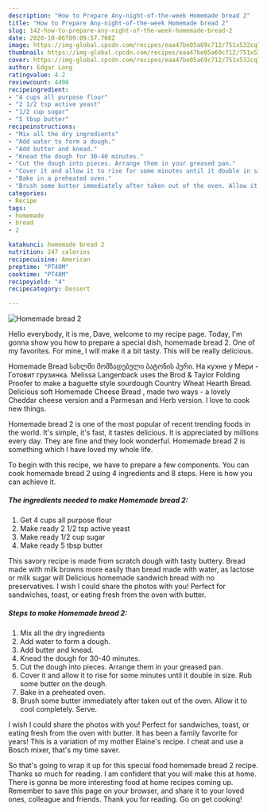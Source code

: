 ```yaml
---
description: "How to Prepare Any-night-of-the-week Homemade bread 2"
title: "How to Prepare Any-night-of-the-week Homemade bread 2"
slug: 142-how-to-prepare-any-night-of-the-week-homemade-bread-2
date: 2020-10-06T09:09:57.708Z
image: https://img-global.cpcdn.com/recipes/eaa47be05a69c712/751x532cq70/homemade-bread-2-recipe-main-photo.jpg
thumbnail: https://img-global.cpcdn.com/recipes/eaa47be05a69c712/751x532cq70/homemade-bread-2-recipe-main-photo.jpg
cover: https://img-global.cpcdn.com/recipes/eaa47be05a69c712/751x532cq70/homemade-bread-2-recipe-main-photo.jpg
author: Edgar Long
ratingvalue: 4.2
reviewcount: 4498
recipeingredient:
- "4 cups all purpose flour"
- "2 1/2 tsp active yeast"
- "1/2 cup sugar"
- "5 tbsp butter"
recipeinstructions:
- "Mix all the dry ingredients"
- "Add water to form a dough."
- "Add butter and knead."
- "Knead the dough for 30-40 minutes."
- "Cut the dough into pieces. Arrange them in your greased pan."
- "Cover it and allow it to rise for some minutes until it double in size. Rub some butter on the dough."
- "Bake in a preheated oven."
- "Brush some butter immediately after taken out of the oven. Allow it to cool completely. Serve."
categories:
- Recipe
tags:
- homemade
- bread
- 2

katakunci: homemade bread 2 
nutrition: 247 calories
recipecuisine: American
preptime: "PT40M"
cooktime: "PT48M"
recipeyield: "4"
recipecategory: Dessert

---
```



![Homemade bread 2](https://img-global.cpcdn.com/recipes/eaa47be05a69c712/751x532cq70/homemade-bread-2-recipe-main-photo.jpg)

Hello everybody, it is me, Dave, welcome to my recipe page. Today, I'm gonna show you how to prepare a special dish, homemade bread 2. One of my favorites. For mine, I will make it a bit tasty. This will be really delicious.

Homemade Bread სახლში მომზადებული ბატონის პური. На кухне у Мери - Готовит грузинка. Melissa Langenback uses the Brod &amp; Taylor Folding Proofer to make a baguette style sourdough Country Wheat Hearth Bread. Delicious soft Homemade Cheese Bread , made two ways - a lovely Cheddar cheese version and a Parmesan and Herb version. I love to cook new things.

Homemade bread 2 is one of the most popular of recent trending foods in the world. It's simple, it's fast, it tastes delicious. It is appreciated by millions every day. They are fine and they look wonderful. Homemade bread 2 is something which I have loved my whole life.


To begin with this recipe, we have to prepare a few components. You can cook homemade bread 2 using 4 ingredients and 8 steps. Here is how you can achieve it.

<!--inarticleads1-->

##### The ingredients needed to make Homemade bread 2:

1. Get 4 cups all purpose flour
1. Make ready 2 1/2 tsp active yeast
1. Make ready 1/2 cup sugar
1. Make ready 5 tbsp butter


This savory recipe is made from scratch dough with tasty buttery. Bread made with milk browns more easily than bread made with water, as lactose or milk sugar will Delicious homemade sandwich bread with no preservatives. I wish I could share the photos with you! Perfect for sandwiches, toast, or eating fresh from the oven with butter. 

<!--inarticleads2-->

##### Steps to make Homemade bread 2:

1. Mix all the dry ingredients
1. Add water to form a dough.
1. Add butter and knead.
1. Knead the dough for 30-40 minutes.
1. Cut the dough into pieces. Arrange them in your greased pan.
1. Cover it and allow it to rise for some minutes until it double in size. Rub some butter on the dough.
1. Bake in a preheated oven.
1. Brush some butter immediately after taken out of the oven. Allow it to cool completely. Serve.


I wish I could share the photos with you! Perfect for sandwiches, toast, or eating fresh from the oven with butter. It has been a family favorite for years! This is a variation of my mother Elaine&#39;s recipe. I cheat and use a Bosch mixer, that&#39;s my time saver. 

So that's going to wrap it up for this special food homemade bread 2 recipe. Thanks so much for reading. I am confident that you will make this at home. There is gonna be more interesting food at home recipes coming up. Remember to save this page on your browser, and share it to your loved ones, colleague and friends. Thank you for reading. Go on get cooking!

